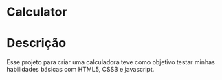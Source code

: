 # Calculator

<h1>Descrição </h1>
Esse projeto para criar uma calculadora teve como objetivo testar minhas habilidades básicas com HTML5, CSS3 e javascript.
